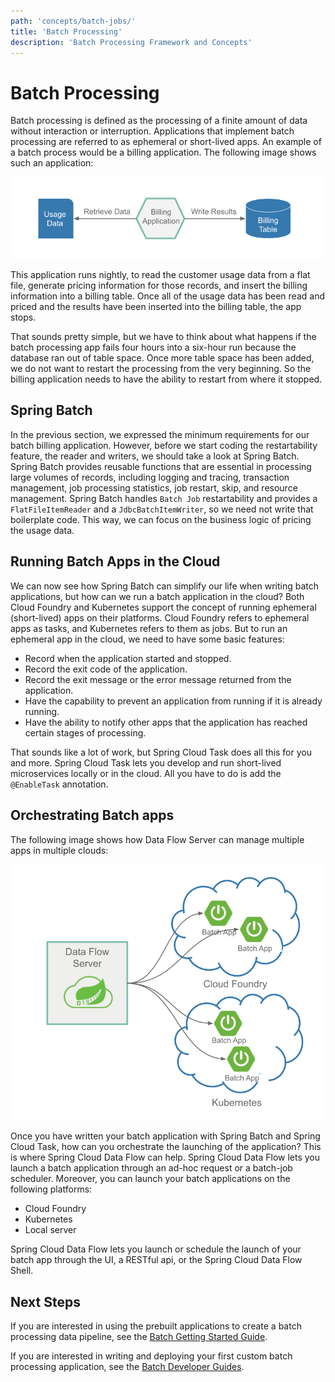 ```yaml
---
path: 'concepts/batch-jobs/'
title: 'Batch Processing'
description: 'Batch Processing Framework and Concepts'
---
```


# Batch Processing

Batch processing is defined as the processing of a finite amount of data without interaction or interruption.
Applications that implement batch processing are referred to as ephemeral or short-lived apps.
An example of a batch process would be a billing application. The following image shows such an application:

![Batch App Flow](images/batch-app-flow.png)

This application runs nightly, to read the customer usage data from a flat file, generate pricing information for those records, and insert the billing information into a billing table.
Once all of the usage data has been read and priced and the results have been inserted into the billing table, the app stops.

That sounds pretty simple, but we have to think about what happens if the batch processing app fails four hours into a six-hour run because the database ran out of table space.
Once more table space has been added, we do not want to restart the processing from the very beginning. So the billing application needs to have the ability to restart from where it stopped.

## Spring Batch

In the previous section, we expressed the minimum requirements for our batch billing application.
However, before we start coding the restartability feature, the reader and writers, we should take a look at Spring Batch.
Spring Batch provides reusable functions that are essential in processing large volumes of records, including logging and tracing, transaction management, job processing statistics, job restart, skip, and resource management.
Spring Batch handles `Batch Job` restartability and provides a `FlatFileItemReader` and a `JdbcBatchItemWriter`, so we need not write that boilerplate code.
This way, we can focus on the business logic of pricing the usage data.

## Running Batch Apps in the Cloud

We can now see how Spring Batch can simplify our life when writing batch applications, but how can we run a batch application in the cloud?
Both Cloud Foundry and Kubernetes support the concept of running ephemeral (short-lived) apps on their platforms.
Cloud Foundry refers to ephemeral apps as tasks, and Kubernetes refers to them as jobs.
But to run an ephemeral app in the cloud, we need to have some basic features:

- Record when the application started and stopped.
- Record the exit code of the application.
- Record the exit message or the error message returned from the application.
- Have the capability to prevent an application from running if it is already running.
- Have the ability to notify other apps that the application has reached certain stages of processing.

That sounds like a lot of work, but Spring Cloud Task does all this for you and more.
Spring Cloud Task lets you develop and run short-lived microservices locally or in the cloud.
All you have to do is add the `@EnableTask` annotation.

## Orchestrating Batch apps

The following image shows how Data Flow Server can manage multiple apps in multiple clouds:

![Data Flow Task Orchestration](images/SCDF-task-orchestration.png)

Once you have written your batch application with Spring Batch and Spring Cloud Task, how can you orchestrate the launching of the application?
This is where Spring Cloud Data Flow can help.
Spring Cloud Data Flow lets you launch a batch application through an ad-hoc request or a batch-job scheduler.
Moreover, you can launch your batch applications on the following platforms:

- Cloud Foundry
- Kubernetes
- Local server

Spring Cloud Data Flow lets you launch or schedule the launch of your batch app through the UI, a RESTful api, or the Spring Cloud Data Flow Shell.

## Next Steps

If you are interested in using the prebuilt applications to create a batch processing data pipeline,
see the [Batch Getting Started Guide](%currentPath%/batch-developer-guides/getting-started/).

If you are interested in writing and deploying your first custom batch processing application,
see the [Batch Developer Guides](%currentPath%/batch-developer-guides/batch).
